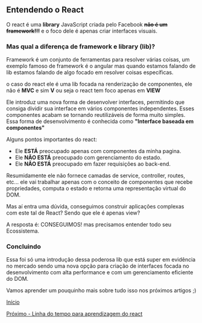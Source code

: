 ## Entendendo o React

O react é uma **library** JavaScript criada pelo Facebook **~~não é um framework!!!~~** e o foco dele é apenas criar interfaces visuais.

### Mas qual a diferença de framework e library (lib)?
Framework é um conjunto de ferramentas para resolver várias coisas, um exemplo famoso de framework é o angular mas quando estamos falando de lib estamos falando de algo focado em resolver coisas específicas.

o caso do react ele é uma lib focada na renderização de componentes, ele não é **MVC** e sim **V** ou seja o react tem foco apenas em **VIEW**

Ele introduz uma nova forma de desenvolver interfaces, permitindo que consiga dividir sua interface em vários componentes independentes. Esses componentes acabam se tornando reutilizáveis de forma muito simples. Essa forma de desenvolvimento é conhecida como **"Interface baseada em componentes"**

Alguns pontos importantes do react:
- Ele **ESTÁ** preocupado apenas com componentes da minha pagina.
- Ele **NÃO ESTÁ** preocupado com gerenciamento do estado.
- Ele **NÃO ESTÁ** preocupado em fazer requisições ao back-end.

Resumidamente ele não fornece camadas de service, controller, routes, etc... ele vai trabalhar apenas com o conceito de componentes que recebe propriedades, computa o estado e retorna uma representação virtual do DOM.

Mas aí entra uma dúvida, conseguimos construir aplicações complexas com este tal de React? Sendo que ele é apenas view?

A resposta é: CONSEGUIMOS! mas precisamos entender todo seu Ecossistema.

### Concluindo

Essa foi só uma introdução dessa poderosa lib que está super em evidência no mercado sendo uma nova opção para criação de interfaces focada no desenvolvimento com alta performance e com um gerenciamento eficiente do DOM.

Vamos aprender um pouquinho mais sobre tudo isso nos próximos artigos ;)


[Início](https://github.com/cahfelix/artigos-react)

[Próximo - Linha do tempo para aprendizagem do react](linha-do-tempo-da-aprendizagem-do-react.md)